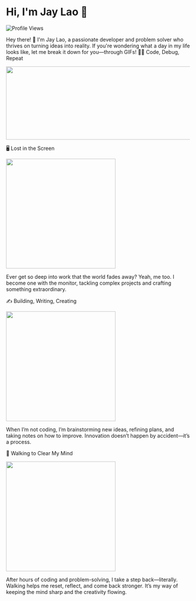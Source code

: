 # Hi, I'm Jay Lao 👋  
![Profile Views](https://komarev.com/ghpvc/?username=JayLao&color=red)

Hey there! 👋 I'm Jay Lao, a passionate developer and problem solver who thrives on turning ideas into reality. If you're wondering what a day in my life looks like, let me break it down for you—through GIFs!
👨‍💻 Code, Debug, Repeat

<p align="center">
<img src="https://media.giphy.com/media/78XCFBGOlS6keY1Bil/giphy.gif" width="600" height="200">


🖥️ Lost in the Screen

<img src="https://media.giphy.com/media/26tn33aiTi1jkl6H6/giphy.gif" width="300">

Ever get so deep into work that the world fades away? Yeah, me too. I become one with the monitor, tackling complex projects and crafting something extraordinary.

✍️ Building, Writing, Creating

<img src="https://media.giphy.com/media/l49JRQC9RNa5j35a8/giphy.gif" width="300">

When I’m not coding, I’m brainstorming new ideas, refining plans, and taking notes on how to improve. Innovation doesn’t happen by accident—it’s a process.

🚶 Walking to Clear My Mind

<img src="https://media.giphy.com/media/1zJUoEOi6OGtnzHtn5/giphy.gif" width="300">

After hours of coding and problem-solving, I take a step back—literally. Walking helps me reset, reflect, and come back stronger. It’s my way of keeping the mind sharp and the creativity flowing.
</p>  
